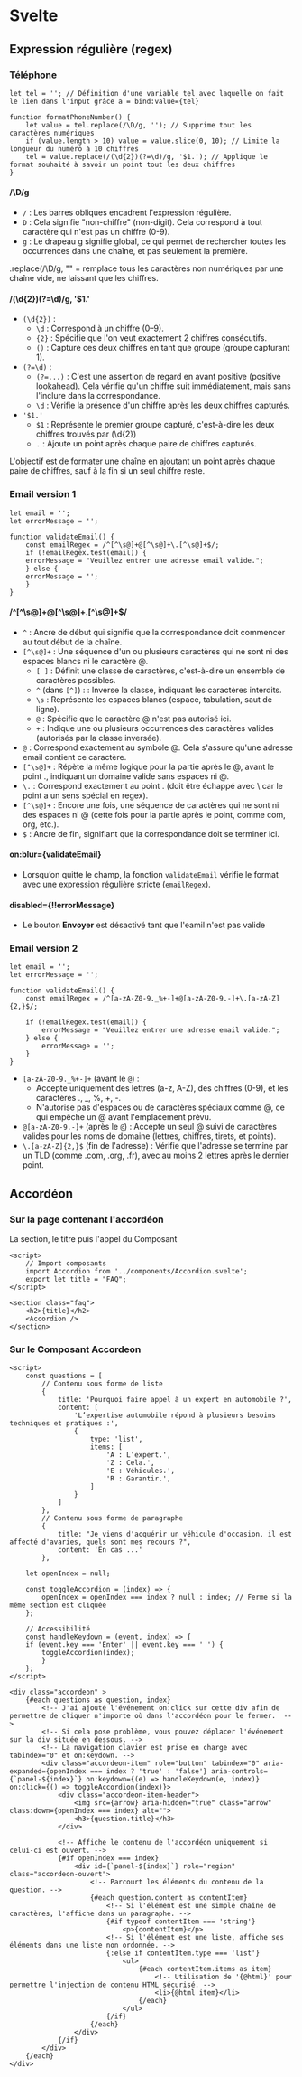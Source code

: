 # Svelte

## Expression régulière (regex)

### Téléphone
```Svelte
let tel = ''; // Définition d'une variable tel avec laquelle on fait le lien dans l'input grâce a = bind:value={tel}

function formatPhoneNumber() {
    let value = tel.replace(/\D/g, ''); // Supprime tout les caractères numériques
    if (value.length > 10) value = value.slice(0, 10); // Limite la longueur du numéro à 10 chiffres
    tel = value.replace(/(\d{2})(?=\d)/g, '$1.'); // Applique le format souhaité à savoir un point tout les deux chiffres
}
```

#### /\D/g
- ```/``` : Les barres obliques encadrent l'expression régulière.
- ```D``` : Cela signifie "non-chiffre" (non-digit). Cela correspond à tout caractère qui n'est pas un chiffre (0-9).
- ```g``` : Le drapeau g signifie global, ce qui permet de rechercher toutes les occurrences dans une chaîne, et pas seulement la première.

.replace(/\D/g, "" = remplace tous les caractères non numériques par une chaîne vide, ne laissant que les chiffres.

#### /(\d{2})(?=\d)/g, '$1.'
- ```(\d{2})``` :
  - ```\d``` : Correspond à un chiffre (0–9).
  - ```{2}``` : Spécifie que l'on veut exactement 2 chiffres consécutifs.
  - ```()``` : Capture ces deux chiffres en tant que groupe (groupe capturant 1).
- ```(?=\d)``` :
  - ```(?=...)``` : C'est une assertion de regard en avant positive (positive lookahead). Cela vérifie qu'un chiffre suit immédiatement, mais sans l'inclure dans la correspondance.
  - ```\d``` : Vérifie la présence d'un chiffre après les deux chiffres capturés.
- ```'$1.'```
  - ```$1``` : Représente le premier groupe capturé, c'est-à-dire les deux chiffres trouvés par (\d{2})
  - ```.``` : Ajoute un point après chaque paire de chiffres capturés.
 
L'objectif est de formater une chaîne en ajoutant un point après chaque paire de chiffres, sauf à la fin si un seul chiffre reste.

### Email version 1

```Svelte
let email = '';
let errorMessage = '';

function validateEmail() {
    const emailRegex = /^[^\s@]+@[^\s@]+\.[^\s@]+$/;
    if (!emailRegex.test(email)) {
    errorMessage = "Veuillez entrer une adresse email valide.";
    } else {
    errorMessage = '';
    }
}
```
#### /^[^\s@]+@[^\s@]+\.[^\s@]+$/

- ```^``` : Ancre de début qui signifie que la correspondance doit commencer au tout début de la chaîne.
- ```[^\s@]+``` : Une séquence d'un ou plusieurs caractères qui ne sont ni des espaces blancs ni le caractère @.
  - ```[ ]``` : Définit une classe de caractères, c'est-à-dire un ensemble de caractères possibles.
  - ```^``` (dans ```[^]```) :    : Inverse la classe, indiquant les caractères interdits.
  - ```\s``` : Représente les espaces blancs (espace, tabulation, saut de ligne).
  - ```@``` : Spécifie que le caractère @ n'est pas autorisé ici.
  - ```+``` : Indique une ou plusieurs occurrences des caractères valides (autorisés par la classe inversée).
- ```@``` : Correspond exactement au symbole @. Cela s'assure qu'une adresse email contient ce caractère.
- ```[^\s@]+``` : Répète la même logique pour la partie après le @, avant le point ., indiquant un domaine valide sans espaces ni @.
- ```\.``` : Correspond exactement au point . (doit être échappé avec \ car le point a un sens spécial en regex).
-  ```[^\s@]+``` : Encore une fois, une séquence de caractères qui ne sont ni des espaces ni @ (cette fois pour la partie après le point, comme com, org, etc.).
-  ```$``` : Ancre de fin, signifiant que la correspondance doit se terminer ici.

#### on:blur={validateEmail}

- Lorsqu’on quitte le champ, la fonction ```validateEmail``` vérifie le format avec une expression régulière stricte (```emailRegex```).

#### disabled={!!errorMessage}

- Le bouton **Envoyer** est désactivé tant que l'eamil n'est pas valide

### Email version 2

```Svelte
let email = '';
let errorMessage = '';

function validateEmail() {
    const emailRegex = /^[a-zA-Z0-9._%+-]+@[a-zA-Z0-9.-]+\.[a-zA-Z]{2,}$/;
    
    if (!emailRegex.test(email)) {
        errorMessage = "Veuillez entrer une adresse email valide.";
    } else {
        errorMessage = '';
    }
}
```
- ```[a-zA-Z0-9._%+-]+```  (avant le ```@```) :
  - Accepte uniquement des lettres (a-z, A-Z), des chiffres (0-9), et les caractères ., _, %, +, -.
  - N'autorise pas d'espaces ou de caractères spéciaux comme @, ce qui empêche un @ avant l'emplacement prévu.
- ```@[a-zA-Z0-9.-]+``` (après le ```@```) : Accepte un seul @ suivi de caractères valides pour les noms de domaine (lettres, chiffres, tirets, et points).
- ```\.[a-zA-Z]{2,}$``` (fin de l'adresse) : Vérifie que l'adresse se termine par un TLD (comme .com, .org, .fr), avec au moins 2 lettres après le dernier point.

## Accordéon

### Sur la page contenant l'accordéon

La section, le titre puis l'appel du Composant
```Svelte
<script>
    // Import composants
    import Accordion from '../components/Accordion.svelte';
    export let title = "FAQ";
</script>

<section class="faq">
    <h2>{title}</h2>
    <Accordion />
</section>
```

### Sur le Composant Accordeon

```Svelte
<script>
    const questions = [
        // Contenu sous forme de liste
        {
            title: 'Pourquoi faire appel à un expert en automobile ?',
            content: [
                'L’expertise automobile répond à plusieurs besoins techniques et pratiques :',
                {
                    type: 'list',
                    items: [
                        'A : L’expert.',
                        'Z : Cela.',
                        'E : Véhicules.',
                        'R : Garantir.',
                    ]
                }
            ]
        },
        // Contenu sous forme de paragraphe
        {
            title: "Je viens d'acquérir un véhicule d'occasion, il est affecté d'avaries, quels sont mes recours ?",
            content: 'En cas ...'
        },

    let openIndex = null;
    
    const toggleAccordion = (index) => {
        openIndex = openIndex === index ? null : index; // Ferme si la même section est cliquée  
    };

    // Accessibilité
    const handleKeydown = (event, index) => {
    if (event.key === 'Enter' || event.key === ' ') {
        toggleAccordion(index);
        }
    };
</script>

<div class="accordeon" >
    {#each questions as question, index}
        <!-- J'ai ajouté l'événement on:click sur cette div afin de permettre de cliquer n'importe où dans l'accordéon pour le fermer.  -->
        <!-- Si cela pose problème, vous pouvez déplacer l'événement sur la div située en dessous. -->
        <!-- La navigation clavier est prise en charge avec tabindex="0" et on:keydown. -->
        <div class="accordeon-item" role="button" tabindex="0" aria-expanded={openIndex === index ? 'true' : 'false'} aria-controls={`panel-${index}`} on:keydown={(e) => handleKeydown(e, index)} on:click={() => toggleAccordion(index)}>
            <div class="accordeon-item-header"> 
                <img src={arrow} aria-hidden="true" class="arrow" class:down={openIndex === index} alt="">
                <h3>{question.title}</h3>
            </div>

            <!-- Affiche le contenu de l'accordéon uniquement si celui-ci est ouvert. -->
            {#if openIndex === index}
                <div id={`panel-${index}`} role="region" class="accordeon-ouvert">
                    <!-- Parcourt les éléments du contenu de la question. -->
                    {#each question.content as contentItem}
                        <!-- Si l'élément est une simple chaîne de caractères, l'affiche dans un paragraphe. -->
                        {#if typeof contentItem === 'string'}
                            <p>{contentItem}</p>
                        <!-- Si l'élément est une liste, affiche ses éléments dans une liste non ordonnée. -->
                        {:else if contentItem.type === 'list'}
                            <ul>
                                {#each contentItem.items as item}
                                    <!-- Utilisation de '{@html}' pour permettre l'injection de contenu HTML sécurisé. -->
                                    <li>{@html item}</li>
                                {/each}
                            </ul>
                        {/if}
                    {/each}
                </div>
            {/if}
        </div>
    {/each}
</div>
```
